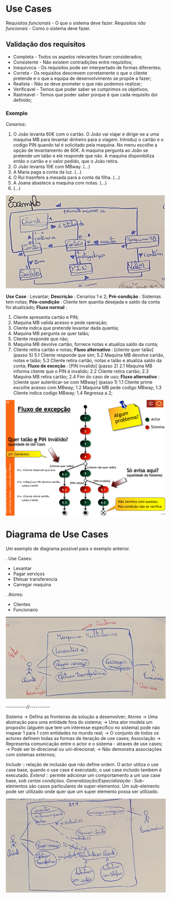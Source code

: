 # Use Cases

Requisitos *funcionais* - O que o sistema deve fazer.
Requisitos *não funcionais* - Como o sistema deve fazer.

## Validação dos requisitos

 - Completa - Todos os aspetos relevantes foram considerados;
 - Consistente - Não existem contradições entre requisitos;
 - Inequivoca - Os requisitos pode ser interpertado de formas diferentes;
 - Correta - Os requisitos descrevem corretamente o que o cliente pretende e o que a equipa de desenvolvimento se propõe a fazer;
 - Realista - Não se deve prometer o que não podemos realizar;
 - Verificavel - Temos que poder saber se cumprimos os objetivos;
 - Rastreavel - Temos que poder saber porque é que cada requisito doi definido;

### Exemplo

*Cenarios*:
 1. O João levanta 60€ com o cartão. O João vai viajar e dirige-se a uma maquina MB para levantar dinheiro para a viagem. Introduz o cartão e o codigo PIN quando tal é solicitado pela maquina. No menu escolhe a opção de levantamento de 60€. A maquina pergunta ao João se pretende um talão e ele responde que não. A maquina disponibiliza então o cartão e o valor pedido, que o João retira.
 2. O João levanta 10€ com MBway. (...)
 3. A Maria paga a conta da luz. (...)
 4. O Rui trasnfere a mesada para a conta da filha. (...)
 5. A Joana abastece a maquina com notas. (...)
 6. (...)

 ![Use Case](img/useCase.png)

 **Use Case** : Levantar;
 **Descrição** : Cenarios 1 e 2;
 **Pré-condição** : Sistemas tem notas;
 **Pós-condição** : Cliente tem quantia desejada e saldo da conta foi atualizado;
 **Fluxo normal** :
  1. Cliente apresenta cartão e PIN;
  2. Maquina MB valida acesso e pede operação;
  3. Cliente indica que pretende levantar dada quantia;
  4. Maquina MB pergunta se quer talão;
  5. Cliente responde que não;
  6. Maquina MB devolve cartão, fornece notas e atualiza saldo da conta;
  7. Cliente retira cartão e notas;
 **Fluxo alternativo** : [cliente quer talão] (passo 5)
  5.1 Cliente responde que sim;
  5.2 Maquina MB devolve cartão, notas e talão;
  5.3 Cliente retira cartão, notas e talão e atualiza saldo da conta;
 **Fluxo de exceção** : [PIN invalido] (passo 2)
  2.1 Maquina MB informa cliente que o PIN é invalido;
  2.2 Cliente retira cartão;
  2.3 Maquina MB retira cartão;
  2.4 Fim do caso de uso;
 **Fluxo alternativo** : [cliente quer autenticar-se com MBway] (passo 1)
 1.1 Cliente prime escolhe acesso com MBway;
 1.2 Maquina MB pede codigo MBway;
 1.3 Cliente indica codigo MBway;
 1.4 Regressa a 2;

 ![Fluxo de atividade](img/fluxo.png)

 # Diagrama de Use Cases

Um exemplo de diagrama possivel para o exemplo anterior.

. Use Cases:
 - Levantar
 - Pagar serviços
 - Efetuar transferencia
 - Carregar maquina

. Atores:
 - Clientes
 - Funcionario

![Diagrama de Use Cases](img/diagUseCases.png)

----------//----------

Sistema -> Defina as fronteiras da solução a desenvolver;
Atores -> Uma abstração para uma entidade fora do sistema;
       -> Uma ator modela um proposito (alguém que tem um interesse especifico no sistema) pode não mapear 1 para 1 com entidades no mundo real;
       -> O conjunto de todos os actores definem todas as formas de iteração de use cases;
Associação -> Representa comunicação entre o actor e o sistema - atraves de use cases;
           -> Pode ser bi-direcional ou uni-direcional;
           -> Não demonstra associações com sistemas externos;

*Include* :: relação de inclusão que não define ordem. O actor utiliza o use case base, quando o use case é executado, o use case incluido tambem é executado.
*Extend* :: permite adicionar um comportamento a um use case base, *sob certas condições*.
*Generalização/Especialização* : Sub-elementos são casos particulares de super-elementos. Um sub-elemento pode ser utilizado onde quer que um super elemento possa ser utilizado.

![Diagrama de Use Cases](img/diagUseCases2.png)